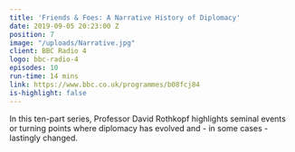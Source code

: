 ```yaml
---
title: 'Friends & Foes: A Narrative History of Diplomacy'
date: 2019-09-05 20:23:00 Z
position: 7
image: "/uploads/Narrative.jpg"
client: BBC Radio 4
logo: bbc-radio-4
episodes: 10
run-time: 14 mins
link: https://www.bbc.co.uk/programmes/b08fcj84
is-highlight: false
---
```


In this ten-part series, Professor David Rothkopf highlights seminal events or turning points where diplomacy has evolved and - in some cases - lastingly changed.